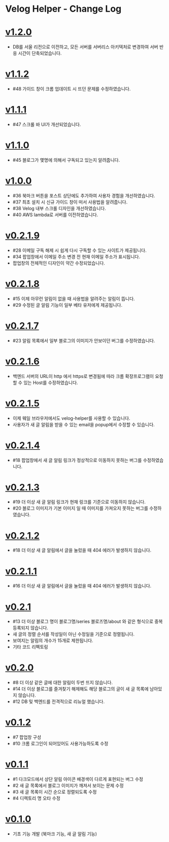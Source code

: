 # Velog Helper - Change Log

# [v1.2.0](https://github.com/junah201/velog-helper/releases/tag/v1.2.0)

- DB를 서울 리전으로 이전하고, 모든 서버를 서버리스 아키텍처로 변경하여 서버 반응 시간이 단축되었습니다.

# [v1.1.2](https://github.com/junah201/velog-helper/releases/tag/v1.1.2)

- #48 가이드 창이 크롬 업데이트 시 뜨던 문제를 수정하였습니다.

# [v1.1.1](https://github.com/junah201/velog-helper/releases/tag/v1.1.1)

- #47 스크롤 바 UI가 개선되었습니다.

# [v1.1.0](https://github.com/junah201/velog-helper/releases/tag/v1.1.0)

- #45 블로그가 몇명에 의해서 구독되고 있는지 알려줍니다.

# [v1.0.0](https://github.com/junah201/velog-helper/releases/tag/v1.0.0)

- #36 북마크 버튼을 포스트 상단에도 추가하여 사용자 경험을 개선하였습니다.
- #37 최초 설치 시 신규 가이드 창이 떠서 사용법을 알려줍니다.
- #38 Velog 내부 스크롤 디자인을 개선하였습니다.
- #40 AWS lambda로 서버를 이전하였습니다.

# [v0.2.1.9](https://github.com/junah201/velog-helper/releases/tag/v0.2.1.9)

- #28 이메일 구독 해제 시 쉽게 다시 구독할 수 있는 사이트가 제공됩니다.
- #34 팝업창에서 이메일 주소 변경 전 현재 이메일 주소가 표시됩니다.
- 팝업창의 전체적인 디자인이 약간 수정되었습니다.

# [v0.2.1.8](https://github.com/junah201/velog-helper/releases/tag/v0.2.1.8)

- #15 이제 아무런 알림이 없을 때 사용법을 알려주는 알림이 뜹니다.
- #29 수정된 글 알림 기능이 일부 베타 유저에게 제공됩니다.

# [v0.2.1.7](https://github.com/junah201/velog-helper/releases/tag/v0.2.1.7)

- #23 알림 목록에서 일부 블로그의 이미지가 안보이던 버그를 수정하였습니다.

# [v0.2.1.6](https://github.com/junah201/velog-helper/releases/tag/v0.2.1.6)

- 백엔드 서버의 URL이 http 에서 https로 변경됨에 따라 크롬 확장프로그램이 요청할 수 있는 Host를 수정하였습니다.

# [v0.2.1.5](https://github.com/junah201/velog-helper/releases/tag/v0.2.1.5)

- 이제 웨일 브라우저에서도 velog-helper를 사용할 수 있습니다.
- 사용자가 새 글 알림을 받을 수 있는 email을 popup에서 수정할 수 있습니다.

# [v0.2.1.4](https://github.com/junah201/velog-helper/releases/tag/v0.2.1.4)

- #18 팝업창에서 새 글 알림 링크가 정상적으로 이동하지 못하는 버그를 수정하였습니다.

# [v0.2.1.3](https://github.com/junah201/velog-helper/releases/tag/v0.2.1.3)

- #19 더 이상 새 글 알림 링크가 현재 링크를 기준으로 이동하지 않습니다.
- #20 블로그 이미지가 기본 이미지 일 때 이미지를 가져오지 못하는 버그를 수정하였습니다.

# [v0.2.1.2](https://github.com/junah201/velog-helper/releases/tag/v0.2.1.2)

- #18 더 이상 새 글 알림에서 글을 눌렀을 때 404 에러가 발생하지 않습니다.

# [v0.2.1.1](https://github.com/junah201/velog-helper/releases/tag/v0.2.1.1)

- #16 더 이상 새 글 알림에서 글을 눌렀을 때 404 에러가 발생하지 않습니다.

# [v0.2.1](https://github.com/junah201/velog-helper/releases/tag/v0.2.1)

- #13 더 이상 블로그 명이 블로그명/series 블로즈명/about 와 같은 형식으로 중복 등록되지 않습니다.
- 새 글의 정렬 순서를 작성일이 아닌 수정일을 기준으로 정렬됩니다.
- 보여지는 알림의 개수가 15개로 제한됩니다.
- 기타 코드 리펙토링

# [v0.2.0](https://github.com/junah201/velog-helper/releases/tag/v0.2.0)

- #8 더 이상 같은 글에 대한 알림이 두번 뜨지 않습니다.
- #14 더 이상 블로그를 즐겨찾기 해제해도 해당 블로그의 글이 새 글 목록에 남아있지 않습니다.
- #12 DB 및 백엔드를 전격적으로 리뉴얼 했습니다.

# [v0.1.2](https://github.com/junah201/velog-helper/releases/tag/v0.1.2)

- #7 팝업창 구성
- #10 크롬 로그인이 되어있어도 사용가능하도록 수정

# [v0.1.1](https://github.com/junah201/velog-helper/releases/tag/v0.1.1)

- #1 다크모드에서 상단 알림 아이콘 배경색이 다르게 표현되는 버그 수정
- #2 새 글 목록에서 블로그 이미지가 깨져서 보이는 문제 수정
- #3 새 글 목록이 시간 순으로 정렬되도록 수정
- #4 디렉토리 명 오타 수정

# [v0.1.0](https://github.com/junah201/velog-helper/releases/tag/v0.1.0)

- 기초 기능 개발 (북마크 기능, 새 글 알림 기능)
